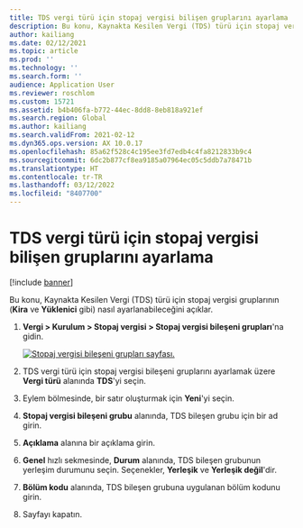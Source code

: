 ```yaml
---
title: TDS vergi türü için stopaj vergisi bilişen gruplarını ayarlama
description: Bu konu, Kaynakta Kesilen Vergi (TDS) türü için stopaj vergisi gruplarının (Kira ve Yüklenici gibi) nasıl ayarlanabileceğini açıklar.
author: kailiang
ms.date: 02/12/2021
ms.topic: article
ms.prod: ''
ms.technology: ''
ms.search.form: ''
audience: Application User
ms.reviewer: roschlom
ms.custom: 15721
ms.assetid: b4b406fa-b772-44ec-8dd8-8eb818a921ef
ms.search.region: Global
ms.author: kailiang
ms.search.validFrom: 2021-02-12
ms.dyn365.ops.version: AX 10.0.17
ms.openlocfilehash: 85a62f528c4c195ee3fd7edb4c4fa8212833b9c4
ms.sourcegitcommit: 6dc2b877cf8ea9185a07964ec05c5ddb7a78471b
ms.translationtype: HT
ms.contentlocale: tr-TR
ms.lasthandoff: 03/12/2022
ms.locfileid: "8407700"
---
```

# <a name="set-up-withholding-tax-component-groups-for-the-tds-tax-type"></a>TDS vergi türü için stopaj vergisi bilişen gruplarını ayarlama

[!include [banner](../includes/banner.md)]

Bu konu, Kaynakta Kesilen Vergi (TDS) türü için stopaj vergisi gruplarının (**Kira** ve **Yüklenici** gibi) nasıl ayarlanabileceğini açıklar.

1. **Vergi \> Kurulum \> Stopaj vergisi \> Stopaj vergisi bileşeni grupları**'na gidin.

    [![Stopaj vergisi bileşeni grupları sayfası.](./media/apac-ind-TDS-8.png)](./media/apac-ind-TDS-8.png)

2. TDS vergi türü için stopaj vergisi bileşeni gruplarını ayarlamak üzere **Vergi türü** alanında **TDS**'yi seçin.
3. Eylem bölmesinde, bir satır oluşturmak için **Yeni**'yi seçin.
4. **Stopaj vergisi bileşeni grubu** alanında, TDS bileşen grubu için bir ad girin.
5. **Açıklama** alanına bir açıklama girin.
6. **Genel** hızlı sekmesinde, **Durum** alanında, TDS bileşen grubunun yerleşim durumunu seçin. Seçenekler, **Yerleşik** ve **Yerleşik değil**'dir.
7. **Bölüm kodu** alanında, TDS bileşen grubuna uygulanan bölüm kodunu girin.
8. Sayfayı kapatın.
